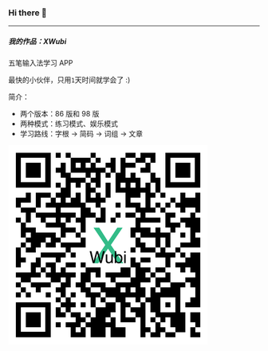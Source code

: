 ### Hi there 👋

---

##### 我的作品：XWubi

五笔输入法学习 APP

最快的小伙伴，只用`1`天时间就学会了 :)

简介：
- 两个版本：86 版和 98 版
- 两种模式：练习模式、娱乐模式
- 学习路线：字根 -> 简码 -> 词组 -> 文章

![img](https://github.com/xjh093/xjh093/blob/main/qrcode.png)
